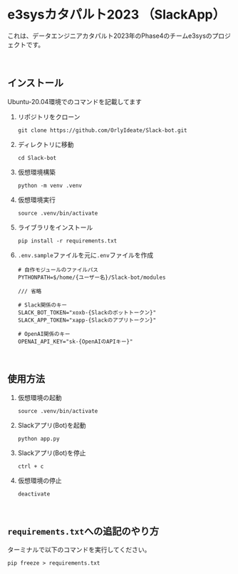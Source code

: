 # e3sysカタパルト2023 （SlackApp）

これは、データエンジニアカタパルト2023年のPhase4のチームe3sysのプロジェクトです。

<br>

## インストール

Ubuntu-20.04環境でのコマンドを記載してます

1. リポジトリをクローン
    ```
    git clone https://github.com/OrlyIdeate/Slack-bot.git
    ```

2. ディレクトリに移動
    ```
    cd Slack-bot
    ```

3. 仮想環境構築
    ```
    python -m venv .venv
    ```

4. 仮想環境実行
    ```
    source .venv/bin/activate
    ```

5. ライブラリをインストール
    ```
    pip install -r requirements.txt
    ```

6. `.env.sample`ファイルを元に`.env`ファイルを作成
    ```
    # 自作モジュールのファイルパス
    PYTHONPATH=$/home/{ユーザー名}/Slack-bot/modules

    /// 省略

    # Slack関係のキー
    SLACK_BOT_TOKEN="xoxb-{Slackのボットトークン}"
    SLACK_APP_TOKEN="xapp-{Slackのアプリトークン}"

    # OpenAI関係のキー
    OPENAI_API_KEY="sk-{OpenAIのAPIキー}"
    ```
<br>

## 使用方法

1. 仮想環境の起動
    ```
    source .venv/bin/activate
    ```


2. Slackアプリ(Bot)を起動
    ```
    python app.py
    ```

3. Slackアプリ(Bot)を停止
    ```
    ctrl + c
    ```

4. 仮想環境の停止
    ```
    deactivate
    ```

<br>

## `requirements.txt`への追記のやり方
ターミナルで以下のコマンドを実行してください。
```
pip freeze > requirements.txt
```